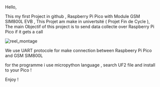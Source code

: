 Hello, 

This my first Project in github , Raspberry Pi Pico with Module GSM SIM800L EVB , This Projet am make in univertsité ( Projet Fin de Cycle ), The main Objectif of this project is to send data collecte over Raspberry Pi Pico if it gets a call 

![reel_montage](https://github.com/Chouaibah/Chouaibah/assets/158000674/064e16bf-dff2-458a-a08c-f8b2b1036633)

We use UART protocole for make connection between Raspbeery Pi Pico and GSM SIM800L

for the programme i use micropython language , search UF2 file and install to your Pico ! 

Enjoy ! 
